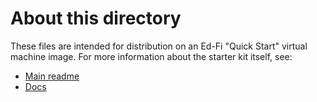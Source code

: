 # About this directory

These files are intended for distribution on an Ed-Fi "Quick Start" virtual
machine image. For more information about the starter kit itself, see:

* [Main readme](../readme.md)
* [Docs](../docs)
